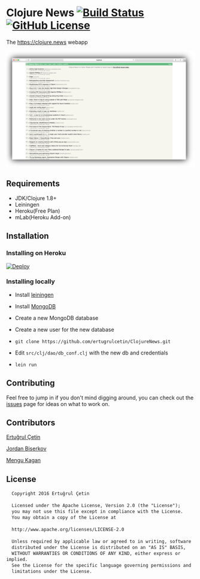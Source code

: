 # Clojure News [![Build Status](https://travis-ci.org/ertugrulcetin/ClojureNews.svg?branch=master)](https://travis-ci.org/ertugrulcetin/ClojureNews) [![GitHub License](https://img.shields.io/badge/license-Apache-blue.svg)](https://raw.githubusercontent.com/ertugrulcetin/ClojureNews/master/LICENSE.md?token=AH41u-vB3sgHpWa6UrI6HlJbAY8ws3TMks5XjNzrwA%3D%3D) 

The https://clojure.news webapp 


![Clojure News Demo](/github-img-clojure-news.png)

## Requirements

* JDK/Clojure 1.8+
* Leiningen
* Heroku(Free Plan)
* mLab(Heroku Add-on)

## Installation

### Installing on Heroku

[![Deploy](https://www.herokucdn.com/deploy/button.svg)](https://heroku.com/deploy)

### Installing locally

* Install [leiningen](http://leiningen.org/)
* Install [MongoDB](https://www.mongodb.com/download-center?jmp=nav#community)
* Create a new MongoDB database
* Create a new user for the new database

* `git clone https://github.com/ertugrulcetin/ClojureNews.git`
* Edit `src/clj/dao/db_conf.clj` with the new db and credentials
* `lein run`

## Contributing

Feel free to jump in if you don't mind digging around, you can check out the [issues](https://github.com/ertugrulcetin/ClojureNews/issues)  page for ideas on what to work on.

## Contributors

[Ertuğrul Çetin](https://github.com/ertugrulcetin)

[Jordan Biserkov](https://github.com/Biserkov)

[Mengu Kagan](https://github.com/mengu)

## License

```
  Copyright 2016 Ertuğrul Çetin
  
  Licensed under the Apache License, Version 2.0 (the "License");
  you may not use this file except in compliance with the License.
  You may obtain a copy of the License at
  
  http://www.apache.org/licenses/LICENSE-2.0
  
  Unless required by applicable law or agreed to in writing, software
  distributed under the License is distributed on an "AS IS" BASIS,
  WITHOUT WARRANTIES OR CONDITIONS OF ANY KIND, either express or implied.
  See the License for the specific language governing permissions and
  limitations under the License.
```
